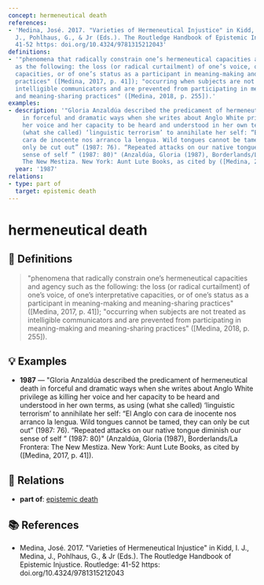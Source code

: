 ```yaml
---
concept: hermeneutical death
references:
- 'Medina, José. 2017. "Varieties of Hermeneutical Injustice" in Kidd, I. J., Medina,
  J., Pohlhaus, G., & Jr (Eds.). The Routledge Handbook of Epistemic Injustice. Routledge:
  41-52 https: doi.org/10.4324/9781315212043'
definitions:
- '"phenomena that radically constrain one’s hermeneutical capacities and agency such
  as the following: the loss (or radical curtailment) of one’s voice, of one’s interpretative
  capacities, or of one’s status as a participant in meaning-making and meaning-sharing
  practices" ([Medina, 2017, p. 41]); "occurring when subjects are not treated as
  intelligible communicators and are prevented from participating in meaning-making
  and meaning-sharing practices" ([Medina, 2018, p. 255]).'
examples:
- description: '"Gloria Anzaldúa described the predicament of hermeneutical death
    in forceful and dramatic ways when she writes about Anglo White privilege as killing
    her voice and her capacity to be heard and understood in her own terms, as using
    (what she called) ‘linguistic terrorism’ to annihilate her self: “El Anglo con
    cara de inocente nos arranco la lengua. Wild tongues cannot be tamed, they can
    only be cut out” (1987: 76). “Repeated attacks on our native tongue diminish our
    sense of self ” (1987: 80)" (Anzaldúa, Gloria (1987), Borderlands/La Frontera:
    The New Mestiza. New York: Aunt Lute Books, as cited by ([Medina, 2017, p. 41]).'
  year: '1987'
relations:
- type: part of
  target: epistemic death
---
```


# hermeneutical death

## 📖 Definitions

> "phenomena that radically constrain one’s hermeneutical capacities and agency such as the following: the loss (or radical curtailment) of one’s voice, of one’s interpretative capacities, or of one’s status as a participant in meaning-making and meaning-sharing practices" ([Medina, 2017, p. 41]); "occurring when subjects are not treated as intelligible communicators and are prevented from participating in meaning-making and meaning-sharing practices" ([Medina, 2018, p. 255]).

## 💡 Examples

- **1987** — "Gloria Anzaldúa described the predicament of hermeneutical death in forceful and dramatic ways when she writes about Anglo White privilege as killing her voice and her capacity to be heard and understood in her own terms, as using (what she called) ‘linguistic terrorism’ to annihilate her self: “El Anglo con cara de inocente nos arranco la lengua. Wild tongues cannot be tamed, they can only be cut out” (1987: 76). “Repeated attacks on our native tongue diminish our sense of self ” (1987: 80)" (Anzaldúa, Gloria (1987), Borderlands/La Frontera: The New Mestiza. New York: Aunt Lute Books, as cited by ([Medina, 2017, p. 41]).

## 🔗 Relations

- **part of**: [epistemic death](./epistemic-death.md)

## 📚 References

- Medina, José. 2017. "Varieties of Hermeneutical Injustice" in Kidd, I. J., Medina, J., Pohlhaus, G., & Jr (Eds.). The Routledge Handbook of Epistemic Injustice. Routledge: 41-52 https: doi.org/10.4324/9781315212043
